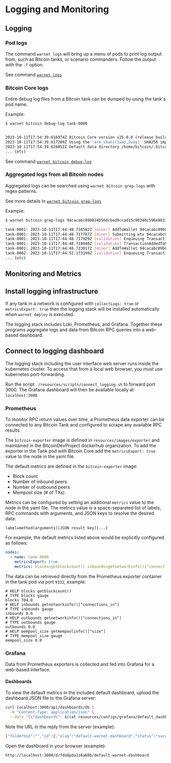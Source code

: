 # Logging and Monitoring

## Logging

### Pod logs

The command `warnet logs` will bring up a menu of pods to print log output from,
such as Bitcoin tanks, or scenario commanders. Follow the output with the `-f` option.

See command [`warnet logs`](/docs/warnet.md#warnet-logs)

### Bitcoin Core logs

Entire debug log files from a Bitcoin tank can be dumped by using the tank's
pod name.

Example:

```sh
$ warnet bitcoin debug-log tank-0000


2023-10-11T17:54:39.616974Z Bitcoin Core version v25.0.0 (release build)
2023-10-11T17:54:39.617209Z Using the 'arm_shani(1way,2way)' SHA256 implementation
2023-10-11T17:54:39.628852Z Default data directory /home/bitcoin/.bitcoin
... (etc)
```

See command [`warnet bitcoin debug-log`](/docs/warnet.md#warnet-bitcoin-debug-log)

### Aggregated logs from all Bitcoin nodes

Aggregated logs can be searched using `warnet bitcoin grep-logs` with regex patterns.

See more details in [`warnet bitcoin grep-logs`](/docs/warnet.md#warnet-bitcoin-grep-logs)

Example:

```sh
$ warnet bitcoin grep-logs 94cacabc09b024b56dcbed9ccad15c90340c596e883159bcb5f1d2152997322d

tank-0001: 2023-10-11T17:44:48.716582Z [miner] AddToWallet 94cacabc09b024b56dcbed9ccad15c90340c596e883159bcb5f1d2152997322d  newupdate
tank-0001: 2023-10-11T17:44:48.717787Z [miner] Submitting wtx 94cacabc09b024b56dcbed9ccad15c90340c596e883159bcb5f1d2152997322d to mempool for relay
tank-0001: 2023-10-11T17:44:48.717929Z [validation] Enqueuing TransactionAddedToMempool: txid=94cacabc09b024b56dcbed9ccad15c90340c596e883159bcb5f1d2152997322d wtxid=0cc875e73bb0bd8f892b70b8d1e5154aab64daace8d571efac94c62b8c1da3cf
tank-0001: 2023-10-11T17:44:48.718040Z [validation] TransactionAddedToMempool: txid=94cacabc09b024b56dcbed9ccad15c90340c596e883159bcb5f1d2152997322d wtxid=0cc875e73bb0bd8f892b70b8d1e5154aab64daace8d571efac94c62b8c1da3cf
tank-0001: 2023-10-11T17:44:48.723017Z [miner] AddToWallet 94cacabc09b024b56dcbed9ccad15c90340c596e883159bcb5f1d2152997322d
tank-0002: 2023-10-11T17:44:52.173199Z [validation] Enqueuing TransactionAddedToMempool: txid=94cacabc09b024b56dcbed9ccad15c90340c596e883159bcb5f1d2152997322d wtxid=0cc875e73bb0bd8f892b70b8d1e5154aab64daace8d571efac94c62b8c1da3cf
... (etc)
```


## Monitoring and Metrics

## Install logging infrastructure

If any tank in a network is configured with `collectLogs: true` or `metricsExport: true`
then the logging stack will be installed automatically when `warnet deploy` is executed.

The logging stack includes Loki, Prometheus, and Grafana. Together these programs
aggregate logs and data from Bitcoin RPC queries into a web-based dashboard.

## Connect to logging dashboard

The logging stack including the user interface web server runs inside the kubernetes cluster.
To access that from a local web browser, you must use kubernetes port-forwarding.

Run the script `./resources/scripts/connect_logging.sh` to forward port 3000.
The Grafana dashboard will then be available locally at `localhost:3000`.

### Prometheus

To monitor RPC return values over time, a Prometheus data exporter can be connected
to any Bitcoin Tank and configured to scrape any available RPC results.

The `bitcoin-exporter` image is defined in `resources/images/exporter` and
maintained in the BitcoinDevProject dockerhub organization. To add the exporter
in the Tank pod with Bitcoin Core add the `metricsExport: true` value to the node in the yaml file.

The default metrics are defined in the `bitcoin-exporter` image:
- Block count
- Number of inbound peers
- Number of outbound peers
- Mempool size (# of TXs)

Metrics can be configured by setting an additional `metrics` value to the node in the yaml file. The metrics value is a space-separated list of labels, RPC commands with arguments, and
JSON keys to resolve the desired data:

```
label=method(arguments)[JSON result key][...]
```

For example, the default metrics listed above would be explicitly configured as follows:

```yaml
nodes:
  - name: tank-0000
    metricsExport: true
    metrics: blocks=getblockcount() inbounds=getnetworkinfo()["connections_in"] outbounds=getnetworkinfo()["connections_in"] mempool_size=getmempoolinfo()["size"]
```

The data can be retrieved directly from the Prometheus exporter container in the tank pod via port `9332`, example:

```
# HELP blocks getblockcount()
# TYPE blocks gauge
blocks 704.0
# HELP inbounds getnetworkinfo()["connections_in"]
# TYPE inbounds gauge
inbounds 0.0
# HELP outbounds getnetworkinfo()["connections_in"]
# TYPE outbounds gauge
outbounds 0.0
# HELP mempool_size getmempoolinfo()["size"]
# TYPE mempool_size gauge
mempool_size 0.0
```

### Grafana

Data from Prometheus exporters is collected and fed into Grafana for a
web-based interface.

#### Dashboards

To view the default metrics in the included default dashboard, upload the dashboard
JSON file to the Grafana server:

```sh
curl localhost:3000/api/dashboards/db \
  -H "Content-Type: application/json" \
  --data "{\"dashboard\": $(cat resources/configs/grafana/default_dashboard.json)}"
```

Note the URL in the reply from the server (example):

```sh
{"folderUid":"","id":2,"slug":"default-warnet-dashboard","status":"success","uid":"fdu0pda1z6a68b","url":"/d/fdu0pda1z6a68b/default-warnet-dashboard","version":1}(
```

Open the dashboard in your browser (example):

`http://localhost:3000/d/fdu0pda1z6a68b/default-warnet-dashboard`
